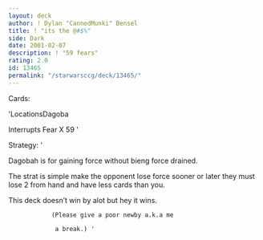 ```yaml
---
layout: deck
author: ! Dylan "CannedMunki" Bensel
title: ! "its the @#$%"
side: Dark
date: 2001-02-07
description: ! "59 fears"
rating: 2.0
id: 13465
permalink: "/starwarsccg/deck/13465/"
---
```

Cards: 

'LocationsDagoba


Interrupts Fear X 59 '

Strategy: '

Dagobah is for gaining force without bieng force drained.


The strat is simple make the opponent lose force sooner or later they must lose 2 from hand and have less cards than you.


This deck doesn’t win by alot but hey it wins.



                (Please give a poor newby a.k.a me

                 a break.) '
